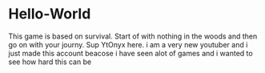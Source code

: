 # Hello-World
This game is based on survival. Start of with nothing in the woods and then go on with your journy.
Sup YtOnyx here.
i am a very new youtuber and i just made this account beacose i have seen alot of games and i wanted to see how hard this can be
